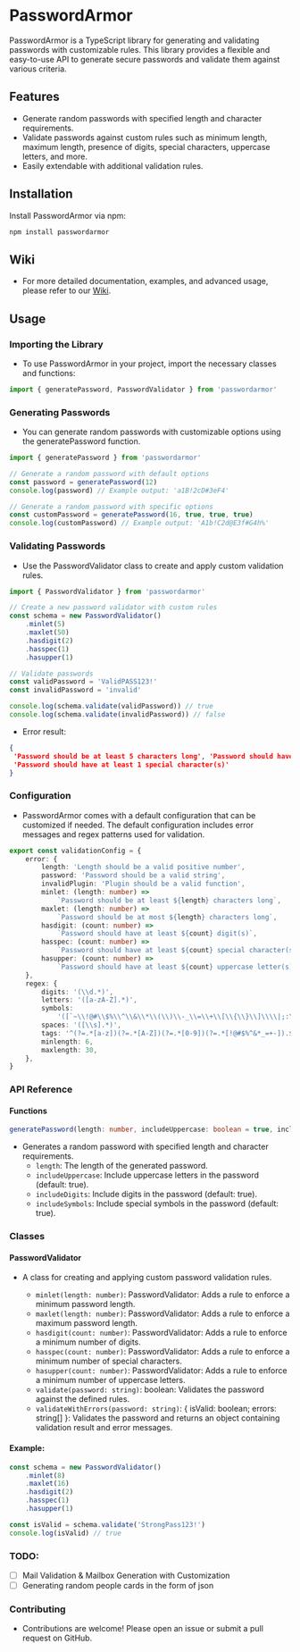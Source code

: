 # PasswordArmor

PasswordArmor is a TypeScript library for generating and validating passwords with customizable rules. This library provides a flexible and easy-to-use API to generate secure passwords and validate them against various criteria.

## Features

- Generate random passwords with specified length and character requirements.
- Validate passwords against custom rules such as minimum length, maximum length, presence of digits, special characters, uppercase letters, and more.
- Easily extendable with additional validation rules.

## Installation

Install PasswordArmor via npm:

```bash
npm install passwordarmor
```

## Wiki

- For more detailed documentation, examples, and advanced usage, please refer to our [Wiki](https://github.com/bbroklyn/passwordarmor/wiki).

## Usage

### Importing the Library

- To use PasswordArmor in your project, import the necessary classes and functions:

```ts
import { generatePassword, PasswordValidator } from 'passwordarmor'
```

### Generating Passwords

- You can generate random passwords with customizable options using the generatePassword function.

```ts
import { generatePassword } from 'passwordarmor'

// Generate a random password with default options
const password = generatePassword(12)
console.log(password) // Example output: 'a1B!2cD#3eF4'

// Generate a random password with specific options
const customPassword = generatePassword(16, true, true, true)
console.log(customPassword) // Example output: 'A1b!C2d@E3f#G4h%'
```

### Validating Passwords

- Use the PasswordValidator class to create and apply custom validation rules.

```ts
import { PasswordValidator } from 'passwordarmor'

// Create a new password validator with custom rules
const schema = new PasswordValidator()
	.minlet(5)
	.maxlet(50)
	.hasdigit(2)
	.hasspec(1)
	.hasupper(1)

// Validate passwords
const validPassword = 'ValidPASS123!'
const invalidPassword = 'invalid'

console.log(schema.validate(validPassword)) // true
console.log(schema.validate(invalidPassword)) // false
```

- Error result:

```json
{
 'Password should be at least 5 characters long', 'Password should have at least 2 digit(s)', 'Password should have at least 1 uppercase letter(s)',
 'Password should have at least 1 special character(s)'
}
```

### Configuration

- PasswordArmor comes with a default configuration that can be customized if needed. The default configuration includes error messages and regex patterns used for validation.

```ts
export const validationConfig = {
	error: {
		length: 'Length should be a valid positive number',
		password: 'Password should be a valid string',
		invalidPlugin: 'Plugin should be a valid function',
		minlet: (length: number) =>
			`Password should be at least ${length} characters long`,
		maxlet: (length: number) =>
			`Password should be at most ${length} characters long`,
		hasdigit: (count: number) =>
			`Password should have at least ${count} digit(s)`,
		hasspec: (count: number) =>
			`Password should have at least ${count} special character(s)`,
		hasupper: (count: number) =>
			`Password should have at least ${count} uppercase letter(s)`,
	},
	regex: {
		digits: '(\\d.*)',
		letters: '([a-zA-Z].*)',
		symbols:
			'([`~\\!@#\\$%\\^\\&\\*\\(\\)\\-_\\=\\+\\[\\{\\}\\]\\\\|;:\\\'",<.>\\/\\?€£¥₹§±].*)',
		spaces: '([\\s].*)',
		tags: '^(?=.*[a-z])(?=.*[A-Z])(?=.*[0-9])(?=.*[!@#$%^&*_=+-]).$',
		minlength: 6,
		maxlength: 30,
	},
}
```

### API Reference

#### Functions

```ts
generatePassword(length: number, includeUppercase: boolean = true, includeDigits: boolean = true, includeSymbols: boolean = true): string
```

- Generates a random password with specified length and character requirements.
  - `length`: The length of the generated password.
  - `includeUppercase`: Include uppercase letters in the password (default: true).
  - `includeDigits`: Include digits in the password (default: true).
  - `includeSymbols`: Include special symbols in the password (default: true).

### Classes

#### PasswordValidator

- A class for creating and applying custom password validation rules.

  - `minlet(length: number)`: PasswordValidator: Adds a rule to enforce a minimum password length.
  - `maxlet(length: number)`: PasswordValidator: Adds a rule to enforce a maximum password length.
  - `hasdigit(count: number)`: PasswordValidator: Adds a rule to enforce a minimum number of digits.
  - `hasspec(count: number)`: PasswordValidator: Adds a rule to enforce a minimum number of special characters.
  - `hasupper(count: number)`: PasswordValidator: Adds a rule to enforce a minimum number of uppercase letters.
  - `validate(password: string)`: boolean: Validates the password against the defined rules.
  - `validateWithErrors(password: string)`: { isValid: boolean; errors: string[] }: Validates the password and returns an object containing validation result and error messages.

#### Example:

```ts
const schema = new PasswordValidator()
	.minlet(8)
	.maxlet(16)
	.hasdigit(2)
	.hasspec(1)
	.hasupper(1)

const isValid = schema.validate('StrongPass123!')
console.log(isValid) // true
```

### TODO:

- [ ] Mail Validation & Mailbox Generation with Customization
- [ ] Generating random people cards in the form of json

### Contributing

- Contributions are welcome! Please open an issue or submit a pull request on GitHub.
